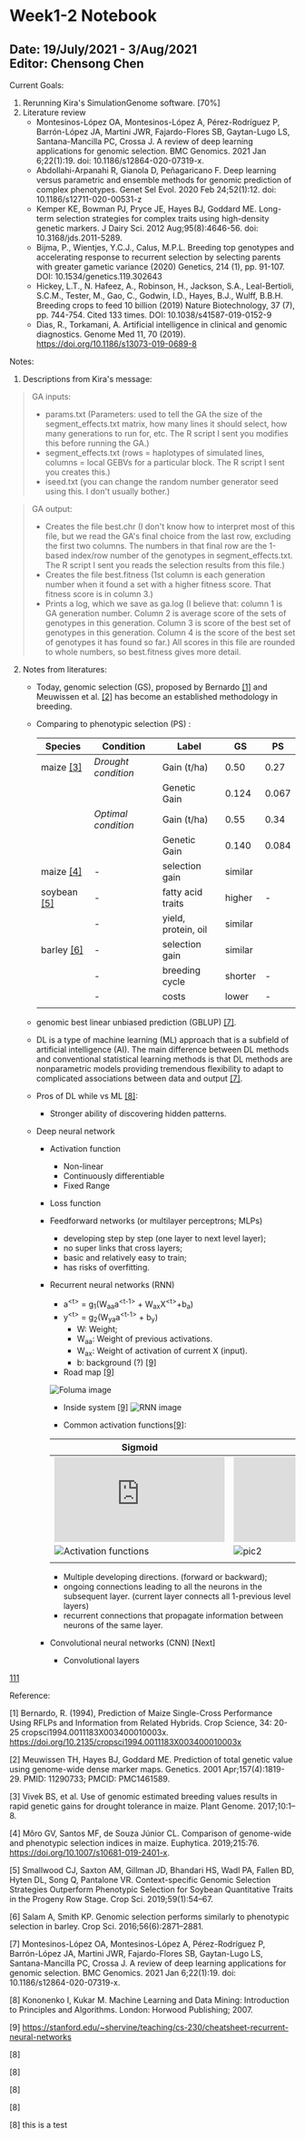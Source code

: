 Week1-2 Notebook
====

Date: 19/July/2021 - 3/Aug/2021
<br> Editor: Chensong Chen
----

Current Goals:
1. Rerunning Kira's SimulationGenome software. [70%] 
2. Literature review
    + Montesinos-López OA, Montesinos-López A, Pérez-Rodríguez P, Barrón-López JA, Martini JWR, Fajardo-Flores SB, Gaytan-Lugo LS, Santana-Mancilla PC, Crossa J. A review of deep learning applications for genomic selection. BMC Genomics. 2021 Jan 6;22(1):19. doi: 10.1186/s12864-020-07319-x. 
    + Abdollahi-Arpanahi R, Gianola D, Peñagaricano F. Deep learning versus parametric and ensemble methods for genomic prediction of complex phenotypes. Genet Sel Evol. 2020 Feb 24;52(1):12. doi: 10.1186/s12711-020-00531-z
    + Kemper KE, Bowman PJ, Pryce JE, Hayes BJ, Goddard ME. Long-term selection strategies for complex traits using high-density genetic markers. J Dairy Sci. 2012 Aug;95(8):4646-56. doi: 10.3168/jds.2011-5289. 
    + Bijma, P., Wientjes, Y.C.J., Calus, M.P.L.  Breeding top genotypes and accelerating response to recurrent selection by selecting parents with greater gametic variance (2020) Genetics, 214 (1), pp. 91-107. DOI: 10.1534/genetics.119.302643
    + Hickey, L.T., N. Hafeez, A., Robinson, H., Jackson, S.A., Leal-Bertioli, S.C.M., Tester, M., Gao, C., Godwin, I.D., Hayes, B.J., Wulff, B.B.H. Breeding crops to feed 10 billion (2019) Nature Biotechnology, 37 (7), pp. 744-754. Cited 133 times. DOI: 10.1038/s41587-019-0152-9
    + Dias, R., Torkamani, A. Artificial intelligence in clinical and genomic diagnostics. Genome Med 11, 70 (2019). https://doi.org/10.1186/s13073-019-0689-8

    

Notes:
1. Descriptions from Kira's message:
> GA inputs:  
>+ params.txt (Parameters: used to tell the GA the size of the segment_effects.txt matrix, how many lines it should select, how many generations to run for, etc. The R script I sent you modifies this before running the GA.)
>+ segment_effects.txt (rows = haplotypes of simulated lines, columns = local GEBVs for a particular block. The R script I sent you creates this.)
>+ iseed.txt (you can change the random number generator seed using this. I don't usually bother.)

> GA output:
>+ Creates the file best.chr (I don't know how to interpret most of this file, but we read the GA's final choice from the last row, excluding the first two columns. The numbers in that final row are the 1-based index/row number of the genotypes in segment_effects.txt. The R script I sent you reads the selection results from this file.)
>+ Creates the file best.fitness (1st column is each generation number when it found a set with a higher fitness score. That fitness score is in column 3.)
>+ Prints a log, which we save as ga.log (I believe that: column 1 is GA generation number. Column 2 is average score of the sets of genotypes in this generation. Column 3 is score of the best set of genotypes in this generation. Column 4 is the score of the best set of genotypes it has found so far.) All scores in this file are rounded to whole numbers, so best.fitness gives more detail.

2. Notes from literatures:
    + Today, genomic selection (GS), proposed by Bernardo [[1]](#1) and Meuwissen et al. [[2]](#2) has become an established methodology in breeding.
    + Comparing to phenotypic selection (PS) :
    
        |Species|Condition |Label | GS | PS |
        |---------|--------|------|----|----|
        |maize [[3]](#3)|*Drought condition* | Gain (t/ha)  | 0.50 | 0.27 |
        |     |                    | Genetic Gain | 0.124 | 0.067 |
        |     |*Optimal condition* | Gain (t/ha)  | 0.55 | 0.34 |
        |     |                    | Genetic Gain | 0.140 | 0.084 |
        |maize [[4]](#4)| - | selection gain | similar ||
        |soybean [[5]](#5)| - | fatty acid traits | higher | - |
        |                 | - | yield, protein, oil | similar |
        |barley [[6]](#6) | - | selection gain | similar ||
        |                 | - | breeding cycle | shorter | - |
        |                 | - | costs | lower | - |
        ||
        
    + genomic best linear unbiased prediction (GBLUP) [[7]](#7).
    + DL is a type of machine learning (ML) approach that is a subfield of artificial intelligence (AI). The main difference between DL methods and conventional statistical learning methods is that DL methods are nonparametric models providing tremendous flexibility to adapt to complicated associations between data and output [[7]](#7).
    + Pros of DL while vs ML [[8]](#8):
        + Stronger ability of discovering hidden patterns.
    + Deep neural network
        + Activation function
            + Non-linear
            + Continuously differentiable
            + Fixed Range
            
        + Loss function
          
        + Feedforward networks (or multilayer perceptrons; MLPs)
            + developing step by step (one layer to next level layer);
            + no super links that cross layers;
            + basic and relatively easy to train;
            + has risks of overfitting. 
            
        + Recurrent neural networks (RNN)
            + a<sup>\<t\></sup> = g<sub>1</sub>(W<sub>aa</sub>a<sup>\<t-1\></sup> + W<sub>ax</sub>X<sup>\<t\></sup>+b<sub>a</sub>)
            + y<sup>\<t\></sup> = g<sub>2</sub>(W<sub>ya</sub>a<sup>\<t-1\></sup> + b<sub>y</sub>)
                + W: Weight;
                + W<sub>aa</sub>: Weight of previous activations.
                + W<sub>ax</sub>: Weight of activation of current X (input).
                + b: background (?) [[9]](#9)
            + Road map [[9]](#9)
            
            ![Foluma image](https://stanford.edu/~shervine/teaching/cs-230/illustrations/architecture-rnn-ltr.png?9ea4417fc145b9346a3e288801dbdfdc)
            + Inside system [[9]](#9)
            ![RNN image](https://stanford.edu/~shervine/teaching/cs-230/illustrations/description-block-rnn-ltr.png?74e25518f882f8758439bcb3637715e5)
            
            + Common activation functions[[9]](#9): 
            
            |Sigmoid|Tanh|RELU|
            |---|---|---|
            |![for1](https://latex.codecogs.com/gif.latex?g%28z%29%3D%5Cfrac%7B1%7D%7B1&plus;e%5E%7B-z%7D%7D)|![for2](https://latex.codecogs.com/gif.latex?g%28z%29%3D%5Cfrac%7Be%5E%7Bz%7D-e%5E%7B-z%7D%7D%7Be%5E%7Bz%7D&plus;e%5E%7B-z%7D%7D)|![for3](https://latex.codecogs.com/gif.latex?g%28z%29%3D%5Cmax%280%2Cz%29)|
            |![Activation functions](https://stanford.edu/~shervine/teaching/cs-229/illustrations/tanh.png?22ac27f27c510c6414e8a3bb4aca2d80)|![pic2](https://stanford.edu/~shervine/teaching/cs-229/illustrations/tanh.png?22ac27f27c510c6414e8a3bb4aca2d80)|![pic3](https://stanford.edu/~shervine/teaching/cs-229/illustrations/relu.png?6c1d78551355db5c6e4f6f8b5282cfa8)|
            ||
            + Multiple developing directions. (forward or backward);
            + ongoing connections leading to all the neurons in the subsequent layer. (current layer connects all 1-previous level layers)
            + recurrent connections that propagate information between neurons of the same layer.
            
        + Convolutional neural networks (CNN) [Next]
        
            + Convolutional layers

[111](#test)










Reference:

<a name="1">[1]</a> Bernardo, R. (1994), Prediction of Maize Single-Cross Performance Using RFLPs and Information from Related Hybrids. Crop Science, 34: 20-25 cropsci1994.0011183X003400010003x. https://doi.org/10.2135/cropsci1994.0011183X003400010003x

<a name="2">[2]</a> Meuwissen TH, Hayes BJ, Goddard ME. Prediction of total genetic value using genome-wide dense marker maps. Genetics. 2001 Apr;157(4):1819-29. PMID: 11290733; PMCID: PMC1461589.

<a name="3">[3]</a> Vivek BS, et al. Use of genomic estimated breeding values results in rapid genetic gains for drought tolerance in maize. Plant Genome. 2017;10:1–8.

<a name="4">[4]</a> Môro GV, Santos MF, de Souza Júnior CL. Comparison of genome-wide and phenotypic selection indices in maize. Euphytica. 2019;215:76. https://doi.org/10.1007/s10681-019-2401-x.

<a name="5">[5]</a> Smallwood CJ, Saxton AM, Gillman JD, Bhandari HS, Wadl PA, Fallen BD, Hyten DL, Song Q, Pantalone VR. Context-specific Genomic Selection Strategies Outperform Phenotypic Selection for Soybean Quantitative Traits in the Progeny Row Stage. Crop Sci. 2019;59(1):54–67.

<a name="6">[6]</a> Salam A, Smith KP. Genomic selection performs similarly to phenotypic selection in barley. Crop Sci. 2016;56(6):2871–2881.

<a name="7">[7]</a> Montesinos-López OA, Montesinos-López A, Pérez-Rodríguez P, Barrón-López JA, Martini JWR, Fajardo-Flores SB, Gaytan-Lugo LS, Santana-Mancilla PC, Crossa J. A review of deep learning applications for genomic selection. BMC Genomics. 2021 Jan 6;22(1):19. doi: 10.1186/s12864-020-07319-x. 

<a name="8">[8]</a> Kononenko I, Kukar M. Machine Learning and Data Mining: Introduction to Principles and Algorithms. London: Horwood Publishing; 2007.

<a name="9">[9]</a> https://stanford.edu/~shervine/teaching/cs-230/cheatsheet-recurrent-neural-networks

<a name="8">[8]</a>

<a name="8">[8]</a>

<a name="8">[8]</a>

<a name="8">[8]</a>

<a name="8">[8]</a>
<a name="test">this is a test</a>